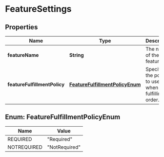 
# FeatureSettings

## Properties
Name | Type | Description | Notes
------------ | ------------- | ------------- | -------------
**featureName** | **String** | The name of the feature. |  [optional]
**featureFulfillmentPolicy** | [**FeatureFulfillmentPolicyEnum**](#FeatureFulfillmentPolicyEnum) | Specifies the policy to use when fulfilling an order. |  [optional]


<a name="FeatureFulfillmentPolicyEnum"></a>
## Enum: FeatureFulfillmentPolicyEnum
Name | Value
---- | -----
REQUIRED | &quot;Required&quot;
NOTREQUIRED | &quot;NotRequired&quot;



